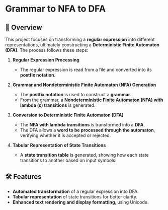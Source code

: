 # Grammar to NFA to DFA  

## 📌 Overview  
This project focuses on transforming a **regular expression** into different representations, ultimately constructing a **Deterministic Finite Automaton (DFA)**. The process follows these steps:  

1. **Regular Expression Processing**  
   - The regular expression is read from a file and converted into its **postfix notation**.  

2. **Grammar and Nondeterministic Finite Automaton (NFA) Generation**  
   - The **postfix notation** is used to construct a **grammar**.  
   - From the grammar, a **Nondeterministic Finite Automaton (NFA) with lambda (ε) transitions** is generated.  

3. **Conversion to Deterministic Finite Automaton (DFA)**  
   - The **NFA with lambda transitions** is transformed into a **DFA**.  
   - The DFA allows a **word to be processed through the automaton**, verifying whether it is accepted or rejected.  

4. **Tabular Representation of State Transitions**  
   - A **state transition table** is generated, showing how each state transitions to another based on input symbols.  

## 🛠️ Features  
- **Automated transformation** of a regular expression into DFA.  
- **Tabular representation** of state transitions for better clarity.   
- **Enhanced text rendering and display formatting**, using Unicode.

